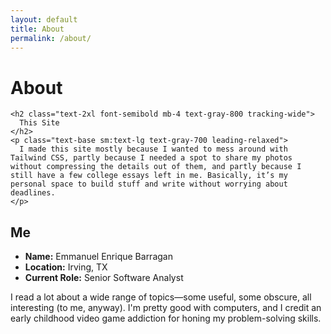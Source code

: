 ```yaml
---
layout: default
title: About
permalink: /about/
---
```


<div class="flex flex-col gap-6">
  
  <!-- Site Card -->
  <div class="max-w-2xl mx-auto px-6 py-8 bg-white rounded-2xl shadow-md ring-1 ring-gray-100 transition hover:shadow-lg">
    <h1 class="text-3xl font-bold mb-6 text-gray-900 tracking-tight border-b-2 border-gray-200 pb-2">
      About
    </h1>

    <h2 class="text-2xl font-semibold mb-4 text-gray-800 tracking-wide">
      This Site
    </h2>
    <p class="text-base sm:text-lg text-gray-700 leading-relaxed">
      I made this site mostly because I wanted to mess around with Tailwind CSS, partly because I needed a spot to share my photos without compressing the details out of them, and partly because I still have a few college essays left in me. Basically, it’s my personal space to build stuff and write without worrying about deadlines.
    </p>
  </div>
  
  <!-- Me Card -->
  <div class="max-w-2xl mx-auto px-6 py-8 bg-white rounded-2xl shadow-md ring-1 ring-gray-100 transition hover:shadow-lg">
    <h2 class="text-2xl font-semibold mb-4 text-gray-800 tracking-wide border-b-2 border-gray-200 pb-2">
      Me
    </h2>
    <ul class="list-disc list-inside space-y-2 mb-6 text-base sm:text-lg text-gray-700">
      <li><strong>Name:</strong> Emmanuel Enrique Barragan</li>
      <li><strong>Location:</strong> Irving, TX</li>
      <li><strong>Current Role:</strong> Senior Software Analyst</li>
    </ul>
    <p class="text-base sm:text-lg text-gray-700 leading-relaxed">
      I read a lot about a wide range of topics—some useful, some obscure, all interesting (to me, anyway). I'm pretty good with computers, and I credit an early childhood video game addiction for honing my problem-solving skills.
    </p>
  </div>

</div>